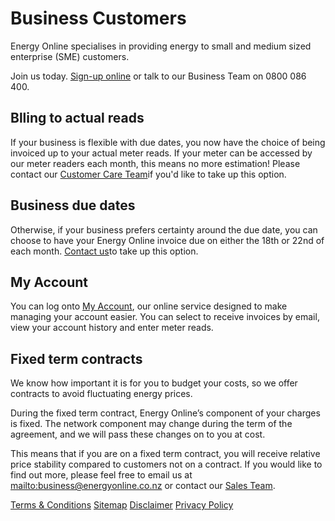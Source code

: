 # Business Customers
<p class="intro">Energy Online specialises in providing energy to small and medium sized enterprise (SME) customers.

Join us today. [Sign-up online](http://www.energyonline.co.nz/business/join) or talk to our Business Team on 0800 086 400.</p>


## Blling to actual reads
If your business is flexible with due dates, you now have the choice of being invoiced up to your actual meter reads. If your meter can be accessed by our meter readers each month, this means no more estimation! Please contact our [Customer Care Team](http://www.energyonline.co.nz/Default.aspx?tabid=66)if you'd like to take up this option.

## Business due dates
Otherwise, if your business prefers certainty around the due date, you can choose to have your Energy Online invoice due on either the 18th or 22nd of each month. [Contact us](http://www.energyonline.co.nz/Default.aspx?tabid=66)to take up this option.

## My Account
You can log onto [My Account](http://www.energyonline.co.nz/Default.aspx?tabid=204), our online service designed to make managing your account easier. You can select to receive invoices by email, view your account history and enter meter reads.

## Fixed term contracts
We know how important it is for you to budget your costs, so we offer contracts to avoid fluctuating energy prices.

During the fixed term contract, Energy Online’s component of your charges is fixed. The network component may change during the term of the agreement, and we will pass these changes on to you at cost.

This means that if you are on a fixed term contract, you will receive relative price stability compared to customers not on a contract. If you would like to find out more, please feel free to email us at <mailto:business@energyonline.co.nz> or contact our [Sales Team](http://www.energyonline.co.nz/Default.aspx?tabid=66).




[Terms & Conditions](http://www.energyonline.co.nz/terms)
[Sitemap](http://www.energyonline.co.nz/home/site_map)
[Disclaimer](http://www.energyonline.co.nz/home/site_map/disclaimer)
[Privacy Policy](http://www.energyonline.co.nz/home/site_map/privacy_policy)



